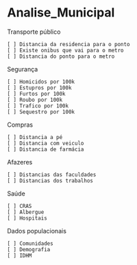 # Analise_Municipal

Transporte público

    [ ] Distancia da residencia para o ponto
    [ ] Existe onibus que vai para o metro
    [ ] Distancia do ponto para o metro
Segurança

    [ ] Homicidos por 100k
    [ ] Estupros por 100k
    [ ] Furtos por 100k
    [ ] Roubo por 100k
    [ ] Trafico por 100k
    [ ] Sequestro por 100k
Compras

    [ ] Distancia a pé
    [ ] Distancia com veiculo
    [ ] Distancia de farmácia
Afazeres

    [ ] Distancias das faculdades
    [ ] Distancias dos trabalhos
Saúde

    [ ] CRAS
    [ ] Albergue
    [ ] Hospitais	
Dados populacionais

    [ ] Comunidades
    [ ] Demografia
    [ ] IDHM
